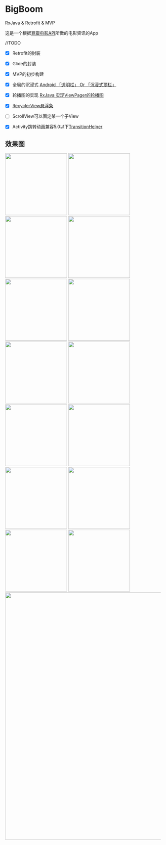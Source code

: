 # BigBoom
RxJava &amp; Retrofit &amp; MVP

这是一个根据[豆瓣电影API](https://developers.douban.com/wiki/?title=movie_v2)所做的电影资讯的App

//TODO
- [x] Retrofit的封装
- [x] Glide的封装
- [x] MVP的初步构建
- [x] 全局的沉浸式 [Android 「透明栏」 Or 「沉浸式顶栏」](http://www.jianshu.com/p/e1c937000343)
- [x] 轮播图的实现 [RxJava 实现ViewPager的轮播图](http://www.jianshu.com/p/cc88ab20f991)
- [x] [RecyclerView悬浮条](http://www.jianshu.com/p/fe69a53502ab)
- [ ] ScrollView可以固定某一个子View
- [x] Activity跳转动画兼容5.0以下[TransitionHelper](https://github.com/ImmortalZ/TransitionHelper)


## 效果图

<img src="screenshot/1.PNG" width = 200>
<img src="screenshot/2.PNG" width = 200>
<img src="screenshot/3.PNG" width = 200>
<img src="screenshot/4.PNG" width = 200>
<img src="screenshot/5.PNG" width = 200>
<img src="screenshot/6.PNG" width = 200>
<img src="screenshot/7.PNG" width = 200>
<img src="screenshot/8.PNG" width = 200>
<img src="screenshot/9.PNG" width = 200>
<img src="screenshot/10.PNG" width = 200>
<img src="screenshot/11.PNG" width = 200>
<img src="screenshot/12.PNG" width = 200>
<img src="screenshot/13.PNG" width = 200>
<img src="screenshot/14.PNG" width = 200>
<img src="screenshot/15.PNG" width = 800>
